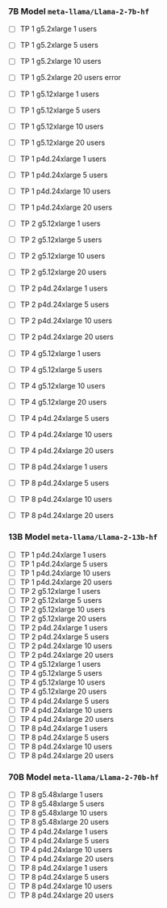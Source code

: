 ### 7B Model `meta-llama/Llama-2-7b-hf`

* [ ] TP 1 g5.2xlarge   1   users
* [ ] TP 1 g5.2xlarge   5   users
* [ ] TP 1 g5.2xlarge   10  users
* [ ] TP 1 g5.2xlarge   20  users error
* [ ] TP 1 g5.12xlarge  1   users
* [ ] TP 1 g5.12xlarge  5   users
* [ ] TP 1 g5.12xlarge  10  users
* [ ] TP 1 g5.12xlarge  20  users
* [ ] TP 1 p4d.24xlarge 1   users
* [ ] TP 1 p4d.24xlarge 5   users
* [ ] TP 1 p4d.24xlarge 10  users
* [ ] TP 1 p4d.24xlarge 20  users
* [ ] TP 2 g5.12xlarge  1   users
* [ ] TP 2 g5.12xlarge  5   users
* [ ] TP 2 g5.12xlarge  10  users
* [ ] TP 2 g5.12xlarge  20  users
* [ ] TP 2 p4d.24xlarge 1   users
* [ ] TP 2 p4d.24xlarge 5   users
* [ ] TP 2 p4d.24xlarge 10  users
* [ ] TP 2 p4d.24xlarge 20  users
* [ ] TP 4 g5.12xlarge  1   users
* [ ] TP 4 g5.12xlarge  5   users
* [ ] TP 4 g5.12xlarge  10  users
* [ ] TP 4 g5.12xlarge  20  users
* [ ] TP 4 p4d.24xlarge 5   users
* [ ] TP 4 p4d.24xlarge 10  users
* [ ] TP 4 p4d.24xlarge 20  users
* [ ] TP 8 p4d.24xlarge 1   users
* [ ] TP 8 p4d.24xlarge 5   users
* [ ] TP 8 p4d.24xlarge 10  users
* [ ] TP 8 p4d.24xlarge 20  users


### 13B Model `meta-llama/Llama-2-13b-hf`

* [ ] TP 1 p4d.24xlarge 1   users
* [ ] TP 1 p4d.24xlarge 5   users
* [ ] TP 1 p4d.24xlarge 10  users
* [ ] TP 1 p4d.24xlarge 20  users
* [ ] TP 2 g5.12xlarge  1   users
* [ ] TP 2 g5.12xlarge  5   users
* [ ] TP 2 g5.12xlarge  10  users
* [ ] TP 2 g5.12xlarge  20  users
* [ ] TP 2 p4d.24xlarge 1   users
* [ ] TP 2 p4d.24xlarge 5   users
* [ ] TP 2 p4d.24xlarge 10  users
* [ ] TP 2 p4d.24xlarge 20  users
* [ ] TP 4 g5.12xlarge  1   users
* [ ] TP 4 g5.12xlarge  5   users
* [ ] TP 4 g5.12xlarge  10  users
* [ ] TP 4 g5.12xlarge  20  users
* [ ] TP 4 p4d.24xlarge 5   users
* [ ] TP 4 p4d.24xlarge 10  users
* [ ] TP 4 p4d.24xlarge 20  users
* [ ] TP 8 p4d.24xlarge 1   users
* [ ] TP 8 p4d.24xlarge 5   users
* [ ] TP 8 p4d.24xlarge 10  users
* [ ] TP 8 p4d.24xlarge 20  users

### 70B Model `meta-llama/Llama-2-70b-hf`

* [ ] TP 8 g5.48xlarge  1   users
* [ ] TP 8 g5.48xlarge  5   users
* [ ] TP 8 g5.48xlarge  10  users
* [ ] TP 8 g5.48xlarge  20  users
* [ ] TP 4 p4d.24xlarge 1   users
* [ ] TP 4 p4d.24xlarge 5   users
* [ ] TP 4 p4d.24xlarge 10  users
* [ ] TP 4 p4d.24xlarge 20  users
* [ ] TP 8 p4d.24xlarge 1   users
* [ ] TP 8 p4d.24xlarge 5   users
* [ ] TP 8 p4d.24xlarge 10  users
* [ ] TP 8 p4d.24xlarge 20  users